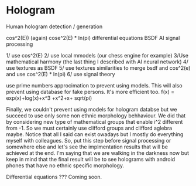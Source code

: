 # Hologram
Human hologram detection / generation

cos^2(E)) (again)
cose^2(E) * ln(pi)
differential equations
BSDF
AI
signal processing


1/ use cos^2(E)
2/ use local mmodels (our chess engine for example)
3/Use mathematical harmony (the last thing I described with AI neural network)
4/ use textures as BSDF
5/ use textures similarities to merge bsdf and cos^2(e) and use  cos^2(E) * ln(pi)
6/ use signal theory

use prime numbers approcimation to prevent using models. This will also prevent using  database for fake persons. It's more efficient too.
f(x) = exp(x)+log(x)+x^3 +x^2+x+ sqrt(pi)

Finally, we couldn't prevent using models for hologram databse but we succeed to use only some non ethnic morphology behhaviour.
We did that by considering new type of mathematical groups that enable i^2 different from -1. So we must certainly use clifford groups and 
clifford aglebra maybe. Notice that all I said can exist owadays but I mostly do everything myself with colleagues. So, put this
step before signal processing or somewhere else and let's see the implmentation results that will be achieved at the end. I'm saying that we are
walking in the darkness now but keep in mind that the final result will be to see holograms with android phones that have no ethnic specific morphology.

Differential equations ???
Coming soon.
